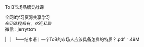 To B市场品牌实战课

全网it学习资源共享学习<br>全网课程都有，欢迎私聊<br>微信：jerryttom<br>

| &nbsp;&nbsp;| &nbsp;&nbsp;└──结束语丨一个ToB的市场人应该具备怎样的特质？.pdf &nbsp;1.49M